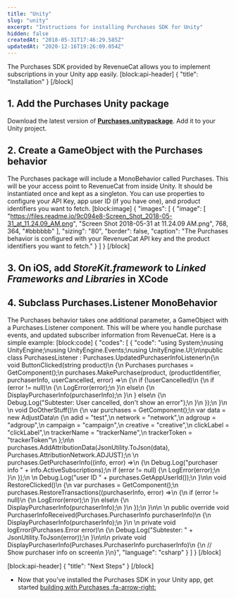 ```yaml
---
title: "Unity"
slug: "unity"
excerpt: "Instructions for installing Purchases SDK for Unity"
hidden: false
createdAt: "2018-05-31T17:46:29.585Z"
updatedAt: "2020-12-16T19:26:09.054Z"
---
```

The Purchases SDK provided by RevenueCat allows you to implement subscriptions in your Unity app easily.
[block:api-header]
{
  "title": "Installation"
}
[/block]
## 1. Add the Purchases Unity package
Download the latest version of [**Purchases.unitypackage**](https://github.com/RevenueCat/purchases-unity/releases). Add it to your Unity project.

## 2. Create a GameObject with the Purchases behavior
The Purchases package will include a MonoBehavior called Purchases. This will be your access point to RevenueCat from inside Unity. It should be instantiated once and kept as a singleton. You can use properties to configure your API Key, app user ID (if you have one), and product identifiers you want to fetch.
[block:image]
{
  "images": [
    {
      "image": [
        "https://files.readme.io/9c094e8-Screen_Shot_2018-05-31_at_11.24.09_AM.png",
        "Screen Shot 2018-05-31 at 11.24.09 AM.png",
        768,
        364,
        "#bbbbbb"
      ],
      "sizing": "80",
      "border": false,
      "caption": "The Purchases behavior is configured with your RevenueCat API key and the product identifiers you want to fetch."
    }
  ]
}
[/block]
## 3. On iOS, add *StoreKit.framework* to *Linked Frameworks and Libraries* in XCode

## 4. Subclass Purchases.Listener MonoBehavior
The Purchases behavior takes one additional parameter, a GameObject with a Purchases.Listener component. This will be where you handle purchase events, and updated subscriber information from RevenueCat. Here is a simple example:
[block:code]
{
  "codes": [
    {
      "code": "using System;\nusing UnityEngine;\nusing UnityEngine.Events;\nusing UnityEngine.UI;\n\npublic class PurchasesListener : Purchases.UpdatedPurchaserInfoListener\n{\n    void ButtonClicked(string product)\n    {\n        Purchases purchases = GetComponent<Purchases>();\n        purchases.MakePurchase(product, (productIdentifier, purchaserInfo, userCancelled, error) =>\n        {\n            if (!userCancelled)\n            {\n                if (error != null)\n                {\n                    LogError(error);\n                }\n                else\n                {\n                    DisplayPurchaserInfo(purchaserInfo);\n                }\n            } else\n            {\n                Debug.Log(\"Subtester: User cancelled, don't show an error\");\n            }\n        });\n    }\n    \n    void DoOtherStuff()\n    {\n        var purchases = GetComponent<Purchases>();\n        var data = new AdjustData\n        {\n            adid = \"test\",\n            network = \"network\",\n            adgroup = \"adgroup\",\n            campaign = \"campaign\",\n            creative = \"creative\",\n            clickLabel = \"clickLabel\",\n            trackerName = \"trackerName\",\n            trackerToken = \"trackerToken\"\n        };\n\n        purchases.AddAttributionData(JsonUtility.ToJson(data), Purchases.AttributionNetwork.ADJUST);\n        \n        purchases.GetPurchaserInfo((info, error) =>\n        {\n            Debug.Log(\"purchaser info \" + info.ActiveSubscriptions);\n            if (error != null) {\n                LogError(error);\n            }\n        });\n        \n        Debug.Log(\"user ID \" + purchases.GetAppUserId());\n    }\n\n    void RestoreClicked()\n    {\n        var purchases = GetComponent<Purchases>();\n        purchases.RestoreTransactions((purchaserInfo, error) =>\n        {\n            if (error != null)\n            {\n                LogError(error);\n            }\n            else\n            {\n                DisplayPurchaserInfo(purchaserInfo);\n            }\n        });\n    }\n\n    \n    public override void PurchaserInfoReceived(Purchases.PurchaserInfo purchaserInfo)\n    {\n        DisplayPurchaserInfo(purchaserInfo);\n    }\n    \n    private void logError(Purchases.Error error)\n    {\n        Debug.Log(\"Subtester: \" + JsonUtility.ToJson(error));\n    }\n\n\n    private void DisplayPurchaserInfo(Purchases.PurchaserInfo purchaserInfo)\n    {\n        // Show purchaser info on screen\n    }\n}",
      "language": "csharp"
    }
  ]
}
[/block]

[block:api-header]
{
  "title": "Next Steps"
}
[/block]
* Now that you've installed the Purchases SDK in your Unity app, get started [building with Purchases :fa-arrow-right:](doc:getting-started-1#section-displaying-available-products)